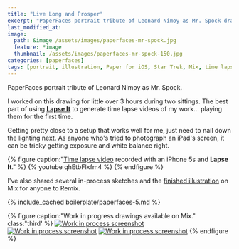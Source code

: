 ```yaml
---
title: "Live Long and Prosper"
excerpt: "PaperFaces portrait tribute of Leonard Nimoy as Mr. Spock drawn with Paper for iOS on an iPad."
last_modified_at: 
image: 
  path: &image /assets/images/paperfaces-mr-spock.jpg 
  feature: *image
  thumbnail: /assets/images/paperfaces-mr-spock-150.jpg
categories: [paperfaces]
tags: [portrait, illustration, Paper for iOS, Star Trek, Mix, time lapse, black and white]
---
```


PaperFaces portrait tribute of Leonard Nimoy as Mr. Spock.

I worked on this drawing for little over 3 hours during two sittings. The best part of using [**Lapse It**](http://www.lapseit.com/) to generate time lapse videos of my work... playing them for the first time. 

Getting pretty close to a setup that works well for me, just need to nail down the lighting next. As anyone who's tried to photograph an iPad's screen, it can be tricky getting exposure and white balance right.

{% figure caption:"[Time lapse video](https://www.youtube.com/watch?v=qhEtbFlxfm4) recorded with an iPhone 5s and **Lapse It**." %}
{% youtube qhEtbFlxfm4 %}
{% endfigure %}

I've also shared several in-process sketches and the [finished illustration](https://mix.fiftythree.com/11098-Michael-Rose/2406576) on Mix for anyone to Remix.

{% include_cached boilerplate/paperfaces-5.md %}

{% figure caption:"Work in progress drawings available on Mix." class:"third' %}
[![Work in process screenshot](/assets/images/paperfaces-mr-spock-process-1-600.jpg)](https://mix.fiftythree.com/11098-Michael-Rose/2394700) [![Work in process screenshot](/assets/images/paperfaces-mr-spock-process-2-600.jpg)](https://mix.fiftythree.com/11098-Michael-Rose/2394966) [![Work in process screenshot](/assets/images/paperfaces-mr-spock-process-3-600.jpg)](https://mix.fiftythree.com/11098-Michael-Rose/2400718)
{% endfigure %}
